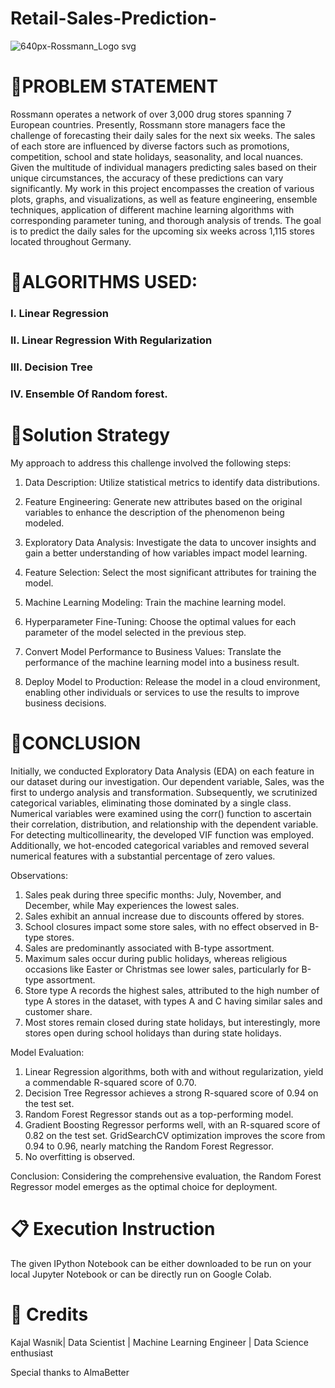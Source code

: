 # Retail-Sales-Prediction-


![640px-Rossmann_Logo svg](https://user-images.githubusercontent.com/104754645/174442537-0a299233-58b6-4ebf-9208-a62f5a7d82c5.png)
# 📖PROBLEM STATEMENT
Rossmann operates a network of over 3,000 drug stores spanning 7 European countries. Presently, Rossmann store managers face the challenge of forecasting their daily sales for the next six weeks. The sales of each store are influenced by diverse factors such as promotions, competition, school and state holidays, seasonality, and local nuances. Given the multitude of individual managers predicting sales based on their unique circumstances, the accuracy of these predictions can vary significantly. My work in this project encompasses the creation of various plots, graphs, and visualizations, as well as feature engineering, ensemble techniques, application of different machine learning algorithms with corresponding parameter tuning, and thorough analysis of trends. The goal is to predict the daily sales for the upcoming six weeks across 1,115 stores located throughout Germany.
# 📖ALGORITHMS USED:
### I. Linear Regression
### II. Linear Regression With Regularization
### III. Decision Tree
### IV. Ensemble Of Random forest.


# 📖Solution Strategy
My approach to address this challenge involved the following steps:

1. Data Description: Utilize statistical metrics to identify data distributions.

2. Feature Engineering: Generate new attributes based on the original variables to enhance the description of the phenomenon being modeled.

3. Exploratory Data Analysis: Investigate the data to uncover insights and gain a better understanding of how variables impact model learning.

4. Feature Selection: Select the most significant attributes for training the model.

5. Machine Learning Modeling: Train the machine learning model.

6. Hyperparameter Fine-Tuning: Choose the optimal values for each parameter of the model selected in the previous step.

7. Convert Model Performance to Business Values: Translate the performance of the machine learning model into a business result.

8. Deploy Model to Production: Release the model in a cloud environment, enabling other individuals or services to use the results to improve business decisions.


# 📖CONCLUSION
Initially, we conducted Exploratory Data Analysis (EDA) on each feature in our dataset during our investigation. Our dependent variable, Sales, was the first to undergo analysis and transformation. Subsequently, we scrutinized categorical variables, eliminating those dominated by a single class. Numerical variables were examined using the corr() function to ascertain their correlation, distribution, and relationship with the dependent variable. For detecting multicollinearity, the developed VIF function was employed. Additionally, we hot-encoded categorical variables and removed several numerical features with a substantial percentage of zero values.

Observations:

1. Sales peak during three specific months: July, November, and December, while May experiences the lowest sales.
2. Sales exhibit an annual increase due to discounts offered by stores.
3. School closures impact some store sales, with no effect observed in B-type stores.
4. Sales are predominantly associated with B-type assortment.
5. Maximum sales occur during public holidays, whereas religious occasions like Easter or Christmas see lower sales, particularly for B-type assortment.
6. Store type A records the highest sales, attributed to the high number of type A stores in the dataset, with types A and C having similar sales and customer share.
7. Most stores remain closed during state holidays, but interestingly, more stores open during school holidays than during state holidays.
   
Model Evaluation:
1. Linear Regression algorithms, both with and without regularization, yield a commendable R-squared score of 0.70.
2. Decision Tree Regressor achieves a strong R-squared score of 0.94 on the test set.
3. Random Forest Regressor stands out as a top-performing model.
4. Gradient Boosting Regressor performs well, with an R-squared score of 0.82 on the test set. GridSearchCV optimization improves the score from 0.94 to 0.96, nearly matching the Random Forest Regressor.
5. No overfitting is observed.
   
Conclusion: Considering the comprehensive evaluation, the Random Forest Regressor model emerges as the optimal choice for deployment.

# 📋 Execution Instruction
The given IPython Notebook can be either downloaded to be run on your local Jupyter Notebook or can be directly run on Google Colab.

# 📜 Credits
 Kajal Wasnik| Data Scientist | Machine Learning Engineer | Data Science enthusiast

Special thanks to AlmaBetter



